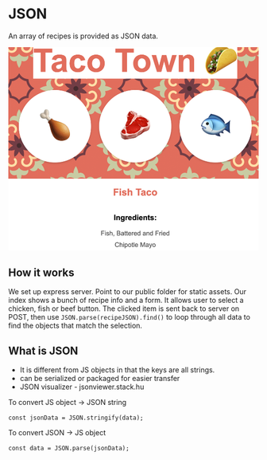 # JSON

An array of recipes is provided as JSON data.

![JSON Project](json.png)

## How it works

We set up express server. Point to our public folder for static assets.
Our index shows a bunch of recipe info and a form. It allows user to select a chicken, fish or beef button. The clicked item is sent back to server on POST, then use `JSON.parse(recipeJSON).find()` to loop through all data to find the objects that match the selection.

## What is JSON

- It is different from JS objects in that the keys are all strings.
- can be serialized or packaged for easier transfer
- JSON visualizer - jsonviewer.stack.hu

To convert JS object -> JSON string

```
const jsonData = JSON.stringify(data);
```

To convert JSON -> JS object

```
const data = JSON.parse(jsonData);
```
